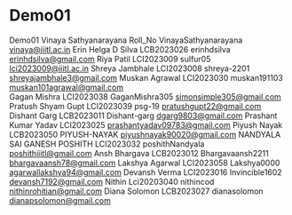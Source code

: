 # Demo01
Demo01
Vinaya Sathyanarayana Roll_No VinayaSathyanarayana vinaya@iiitl.ac.in 
Erin Helga D Silva    LCB2023026   erinhdsilva      erinhdsilva@gmail.com
Riya Patil LCI2023009 sulfur05 lci2023009@iiitl.ac.in
Shreya Jambhale LCI2023008 shreya-2201 shreyajambhale3@gmail.com
Muskan Agrawal LCI2023030 muskan191103 muskan101agrawal@gmail.com
<br>Gagan Mishra LCI2023038 GaganMishra305 simonsimple305@gmail.com<br>
Pratush Shyam Gupt LCI2023039 psg-19 pratushgupt22@gmail.com
Dishant Garg LCB2023011 Dishant-garg dgarg9803@gmail.com
Prashant Kumar Yadav LCI2023025 prashantyadav09783@gmail.com
Piyush Nayak   LCB2023050   PIYUSH-NAYAK   piyushnayak90020@gmail.com
NANDYALA SAI GANESH POSHITH LCI2023032 poshithNandyala poshithiiitl@gmail.com
Ansh Bhargava LCB2023012 Bhargavaansh2211 bhargavaansh78@gmail.com
Lakshya Agarwal LCI2023058 Lakshya0000 agarwallakshya94@gmail.com
Devansh Verma LCI2023016 Invincible1602
devansh7192@gmail.com 
Nithin Lci20203040 nithincod nithinrohitian@gmail.com
Diana Solomon LCB2023027 dianasolomon dianapsolomon@gmail.com